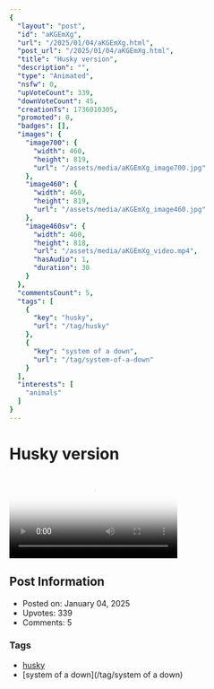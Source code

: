```yaml
---
{
  "layout": "post",
  "id": "aKGEmXg",
  "url": "/2025/01/04/aKGEmXg.html",
  "post_url": "/2025/01/04/aKGEmXg.html",
  "title": "Husky version",
  "description": "",
  "type": "Animated",
  "nsfw": 0,
  "upVoteCount": 339,
  "downVoteCount": 45,
  "creationTs": 1736010305,
  "promoted": 0,
  "badges": [],
  "images": {
    "image700": {
      "width": 460,
      "height": 819,
      "url": "/assets/media/aKGEmXg_image700.jpg"
    },
    "image460": {
      "width": 460,
      "height": 819,
      "url": "/assets/media/aKGEmXg_image460.jpg"
    },
    "image460sv": {
      "width": 460,
      "height": 818,
      "url": "/assets/media/aKGEmXg_video.mp4",
      "hasAudio": 1,
      "duration": 30
    }
  },
  "commentsCount": 5,
  "tags": [
    {
      "key": "husky",
      "url": "/tag/husky"
    },
    {
      "key": "system of a down",
      "url": "/tag/system-of-a-down"
    }
  ],
  "interests": [
    "animals"
  ]
}
---
```


# Husky version

<video controls playsinline loop poster="/assets/media/aKGEmXg_image460.jpg">
  <source src="/assets/media/aKGEmXg_video.mp4" type="video/mp4">
  Your browser does not support the video tag.
</video>

## Post Information

- Posted on: January 04, 2025
- Upvotes: 339
- Comments: 5

### Tags

- [husky](/tag/husky)
- [system of a down](/tag/system of a down)
